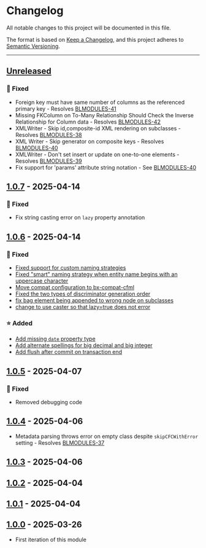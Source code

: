 # Changelog

All notable changes to this project will be documented in this file.

The format is based on [Keep a Changelog](https://keepachangelog.com/en/1.0.0/),
and this project adheres to [Semantic Versioning](https://semver.org/spec/v2.0.0.html).

* * *

## [Unreleased]

### 🐛 Fixed

* Foreign key must have same number of columns as the referenced primary key - Resolves [BLMODULES-41](https://ortussolutions.atlassian.net/browse/BLMODULES-41)
* Missing FKColumn on To-Many Relationship Should Check the Inverse Relationship for Column data - Resolves [BLMODULES-42](https://ortussolutions.atlassian.net/browse/BLMODULES-42)
* XMLWriter - Skip id,composite-id XML rendering on subclasses - Resolves [BLMODULES-38](https://ortussolutions.atlassian.net/browse/BLMODULES-38)
* XML Writer - Skip generator on composite keys - Resolves [BLMODULES-40](https://ortussolutions.atlassian.net/browse/BLMODULES-40)
* XMLWriter - Don't set insert or update on one-to-one elements - Resolves [BLMODULES-39](https://ortussolutions.atlassian.net/browse/BLMODULES-39)
* Fix support for 'params' attribute string notation - See [BLMODULES-40](https://ortussolutions.atlassian.net/browse/BLMODULES-40)

## [1.0.7] - 2025-04-14

### 🐛 Fixed

* Fix string casting error on `lazy` property annotation

## [1.0.6] - 2025-04-14

### 🐛 Fixed

* [Fixed support for custom naming strategies](https://github.com/ortus-boxlang/bx-orm/commit/8e68206e3d3f197a69fc12467c42c7c5de1c7eac)
* [Fixed "smart" naming strategy when entity name begins with an uppercase character](https://github.com/ortus-boxlang/bx-orm/commit/b47b51239a15530df245c5e12c36c48e10b09266)
* [Move compat configuration to bx-compat-cfml](https://github.com/ortus-boxlang/bx-orm/commit/c8b7173f1c0fc01646d3b3d980d9d889ab8c7686)
* [Fixed the two types of discriminator generation order](https://github.com/ortus-boxlang/bx-orm/commit/ea62a62fe1f4fe66bce58b4e27659b60faccb1aa)
* [fix bag element being appended to wrong node on subclasses](https://github.com/ortus-boxlang/bx-orm/commit/f82b2ac24e5d9cf1f43da5a8437c481be5e4f0c5)
* [change to use caster so that lazy=true does not error](https://github.com/ortus-boxlang/bx-orm/commit/00963873c44480e6597ac0e3962d66244c42c865)

### ⭐ Added

* [Add missing `date` property type](https://github.com/ortus-boxlang/bx-orm/commit/c6ec8a2e2dadfb344deb93edb7a1a2ccf8d0fb46)
* [Add alternate spellings for big decimal and big integer](https://github.com/ortus-boxlang/bx-orm/commit/5e199f9e5674c3a3802a5e225d45f187b0724e23)
* [Add flush after commit on transaction end](https://github.com/ortus-boxlang/bx-orm/commit/e2df378c261a2c0aea99749d7bf04cd688d57658)

## [1.0.5] - 2025-04-07

### 🐛 Fixed

* Removed debugging code

## [1.0.4] - 2025-04-06

* Metadata parsing throws error on empty class despite `skipCFCWithError` setting - Resolves [BLMODULES-37](https://ortussolutions.atlassian.net/browse/BLMODULES-37)

## [1.0.3] - 2025-04-06

## [1.0.2] - 2025-04-04

## [1.0.1] - 2025-04-04

## [1.0.0] - 2025-03-26

- First iteration of this module

[Unreleased]: https://github.com/ortus-boxlang/bx-orm/compare/v1.0.7...HEAD

[1.0.7]: https://github.com/ortus-boxlang/bx-orm/compare/v1.0.6...v1.0.7

[1.0.6]: https://github.com/ortus-boxlang/bx-orm/compare/v1.0.5...v1.0.6

[1.0.5]: https://github.com/ortus-boxlang/bx-orm/compare/v1.0.4...v1.0.5

[1.0.4]: https://github.com/ortus-boxlang/bx-orm/compare/v1.0.3...v1.0.4

[1.0.3]: https://github.com/ortus-boxlang/bx-orm/compare/v1.0.2...v1.0.3

[1.0.2]: https://github.com/ortus-boxlang/bx-orm/compare/v1.0.1...v1.0.2

[1.0.1]: https://github.com/ortus-boxlang/bx-orm/compare/v1.0.0...v1.0.1

[1.0.0]: https://github.com/ortus-boxlang/bx-orm/compare/2fe797c6330a5d110f3bfbc5ead058df9bdbe89e...v1.0.0
